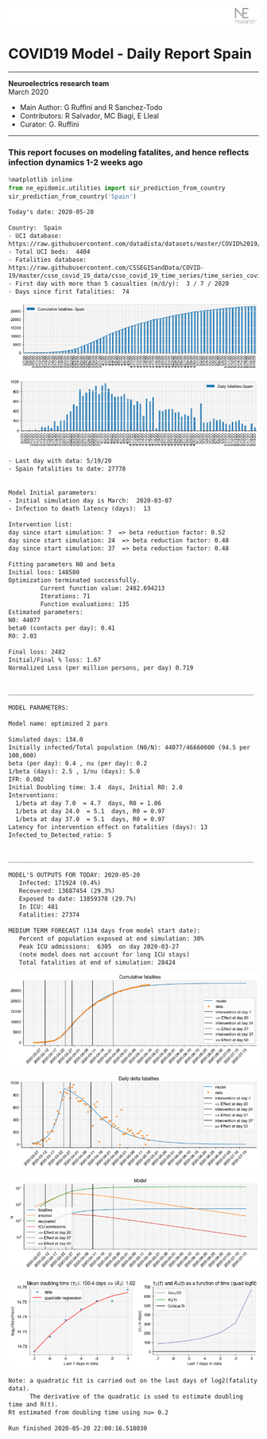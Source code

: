 ![](./images/logo.png)
# COVID19 Model - Daily Report Spain

---

**Neuroelectrics research team**  
March 2020  
* Main Author: G Ruffini and R Sanchez-Todo  
* Contributors: R Salvador, MC Biagi, E Lleal
* Curator: G. Ruffini

---

### This report focuses on modeling fatalites, and hence reflects infection dynamics 1-2 weeks ago


```python
%matplotlib inline
from ne_epidemic.utilities import sir_prediction_from_country
sir_prediction_from_country('Spain')
```

    Today's date: 2020-05-20 
    
    Country:  Spain
    - UCI database:  https://raw.githubusercontent.com/datadista/datasets/master/COVID%2019/ccaa_camas_uci_2017.csv
    - Total UCI beds:  4404
    - Fatalities database:  https://raw.githubusercontent.com/CSSEGISandData/COVID-19/master/csse_covid_19_data/csse_covid_19_time_series/time_series_covid19_deaths_global.csv
    - First day with more than 5 casualties (m/d/y):  3 / 7 / 2020
    - Days since first fatalities:  74



![png](01%20-%20Daily_Report_Spain_files/01%20-%20Daily_Report_Spain_2_1.png)



![png](01%20-%20Daily_Report_Spain_files/01%20-%20Daily_Report_Spain_2_2.png)


    - Last day with data: 5/19/20
    - Spain fatalities to date: 27778
     
    
    Model Initial parameters:
    - Initial simulation day is March:  2020-03-07
    - Infection to death latency (days):  13
    
    Intervention list:
    day since start simulation: 7  => beta reduction factor: 0.52
    day since start simulation: 24  => beta reduction factor: 0.48
    day since start simulation: 37  => beta reduction factor: 0.48
    
    Fitting parameters N0 and beta
    Initial loss: 148580
    Optimization terminated successfully.
             Current function value: 2482.694213
             Iterations: 71
             Function evaluations: 135
    Estimated parameters:
    N0: 44077
    beta0 (contacts per day): 0.41
    R0: 2.03
    
    Final loss: 2482
    Initial/Final % loss: 1.67
    Normalized Loss (per million persons, per day) 0.719 
    
    
    _____________________________________________________________________
     
    MODEL PARAMETERS:
    
    Model name: optimized 2 pars
    
    Simulated days: 134.0
    Initially infected/Total population (N0/N): 44077/46660000 (94.5 per 100,000)
    beta (per day): 0.4 , nu (per day): 0.2
    1/beta (days): 2.5 , 1/nu (days): 5.0
    IFR: 0.002
    Initial Doubling time: 3.4  days, Initial R0: 2.0
    Interventions:
      1/beta at day 7.0  = 4.7  days, R0 = 1.06
      1/beta at day 24.0  = 5.1  days, R0 = 0.97
      1/beta at day 37.0  = 5.1  days, R0 = 0.97
    Latency for intervention effect on fatalities (days): 13
    Infected_to_Detected_ratio: 5
    
    
    _____________________________________________________________________
    
    MODEL'S OUTPUTS FOR TODAY: 2020-05-20
       Infected: 171924 (0.4%)
       Recovered: 13687454 (29.3%)
       Exposed to date: 13859378 (29.7%)
       In ICU: 481
       Fatalities: 27374
     
    MEDIUM TERM FORECAST (134 days from model start date): 
       Percent of population exposed at end simulation: 30%
       Peak ICU admissions:  6305  on day 2020-03-27
       (note model does not account for long ICU stays)
       Total fatalities at end of simulation: 28424



![png](01%20-%20Daily_Report_Spain_files/01%20-%20Daily_Report_Spain_2_4.png)



![png](01%20-%20Daily_Report_Spain_files/01%20-%20Daily_Report_Spain_2_5.png)



![png](01%20-%20Daily_Report_Spain_files/01%20-%20Daily_Report_Spain_2_6.png)


     



![png](01%20-%20Daily_Report_Spain_files/01%20-%20Daily_Report_Spain_2_8.png)


    Note: a quadratic fit is carried out on the last days of log2(fatality data).
          The derivative of the quadratic is used to estimate doubling time and R(t).
    Rt estimated from doubling time using nu= 0.2
    
    Run finished 2020-05-20 22:00:16.518030

